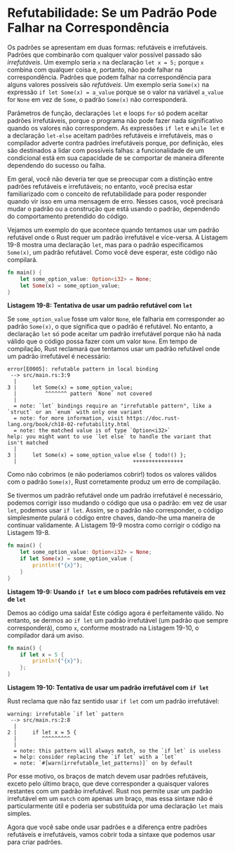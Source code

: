 # Refutabilidade: Se um Padrão Pode Falhar na Correspondência

Os padrões se apresentam em duas formas: refutáveis e irrefutáveis. Padrões que combinarão com qualquer valor possível passado são _irrefutáveis_. Um exemplo seria `x` na declaração `let x = 5;` porque `x` combina com qualquer coisa e, portanto, não pode falhar na correspondência. Padrões que podem falhar na correspondência para alguns valores possíveis são _refutáveis_. Um exemplo seria `Some(x)` na expressão `if let Some(x) = a_value` porque se o valor na variável `a_value` for `None` em vez de `Some`, o padrão `Some(x)` não corresponderá.

Parâmetros de função, declarações `let` e loops `for` só podem aceitar padrões irrefutáveis, porque o programa não pode fazer nada significativo quando os valores não correspondem. As expressões `if let` e `while let` e a declaração `let-else` aceitam padrões refutáveis e irrefutáveis, mas o compilador adverte contra padrões irrefutáveis porque, por definição, eles são destinados a lidar com possíveis falhas: a funcionalidade de um condicional está em sua capacidade de se comportar de maneira diferente dependendo do sucesso ou falha.

Em geral, você não deveria ter que se preocupar com a distinção entre padrões refutáveis e irrefutáveis; no entanto, você precisa estar familiarizado com o conceito de refutabilidade para poder responder quando vir isso em uma mensagem de erro. Nesses casos, você precisará mudar o padrão ou a construção que está usando o padrão, dependendo do comportamento pretendido do código.

Vejamos um exemplo do que acontece quando tentamos usar um padrão refutável onde o Rust requer um padrão irrefutável e vice-versa. A Listagem 19-8 mostra uma declaração `let`, mas para o padrão especificamos `Some(x)`, um padrão refutável. Como você deve esperar, este código não compilará.

```rust
fn main() {
    let some_option_value: Option<i32> = None;
    let Some(x) = some_option_value;
}
```

**Listagem 19-8: Tentativa de usar um padrão refutável com `let`**

Se `some_option_value` fosse um valor `None`, ele falharia em corresponder ao padrão `Some(x)`, o que significa que o padrão é refutável. No entanto, a declaração `let` só pode aceitar um padrão irrefutável porque não há nada válido que o código possa fazer com um valor `None`. Em tempo de compilação, Rust reclamará que tentamos usar um padrão refutável onde um padrão irrefutável é necessário:

```
error[E0005]: refutable pattern in local binding
 --> src/main.rs:3:9
  |
3 |     let Some(x) = some_option_value;
  |         ^^^^^^^ pattern `None` not covered
  |
  = note: `let` bindings require an "irrefutable pattern", like a `struct` or an `enum` with only one variant
  = note: for more information, visit https://doc.rust-lang.org/book/ch18-02-refutability.html
  = note: the matched value is of type `Option<i32>`
help: you might want to use `let else` to handle the variant that isn't matched
  |
3 |     let Some(x) = some_option_value else { todo!() };
  |                                     ++++++++++++++++
```

Como não cobrimos (e não poderíamos cobrir!) todos os valores válidos com o padrão `Some(x)`, Rust corretamente produz um erro de compilação.

Se tivermos um padrão refutável onde um padrão irrefutável é necessário, podemos corrigir isso mudando o código que usa o padrão: em vez de usar `let`, podemos usar `if let`. Assim, se o padrão não corresponder, o código simplesmente pulará o código entre chaves, dando-lhe uma maneira de continuar validamente. A Listagem 19-9 mostra como corrigir o código na Listagem 19-8.

```rust
fn main() {
    let some_option_value: Option<i32> = None;
    if let Some(x) = some_option_value {
        println!("{x}");
    }
}
```

**Listagem 19-9: Usando `if let` e um bloco com padrões refutáveis em vez de `let`**

Demos ao código uma saída! Este código agora é perfeitamente válido. No entanto, se dermos ao `if let` um padrão irrefutável (um padrão que sempre corresponderá), como `x`, conforme mostrado na Listagem 19-10, o compilador dará um aviso.

```rust
fn main() {
    if let x = 5 {
        println!("{x}");
    };
}
```

**Listagem 19-10: Tentativa de usar um padrão irrefutável com `if let`**

Rust reclama que não faz sentido usar `if let` com um padrão irrefutável:

```
warning: irrefutable `if let` pattern
 --> src/main.rs:2:8
  |
2 |     if let x = 5 {
  |        ^^^^^^^^^
  |
  = note: this pattern will always match, so the `if let` is useless
  = help: consider replacing the `if let` with a `let`
  = note: `#[warn(irrefutable_let_patterns)]` on by default
```

Por esse motivo, os braços de match devem usar padrões refutáveis, exceto pelo último braço, que deve corresponder a quaisquer valores restantes com um padrão irrefutável. Rust nos permite usar um padrão irrefutável em um `match` com apenas um braço, mas essa sintaxe não é particularmente útil e poderia ser substituída por uma declaração `let` mais simples.

Agora que você sabe onde usar padrões e a diferença entre padrões refutáveis e irrefutáveis, vamos cobrir toda a sintaxe que podemos usar para criar padrões.